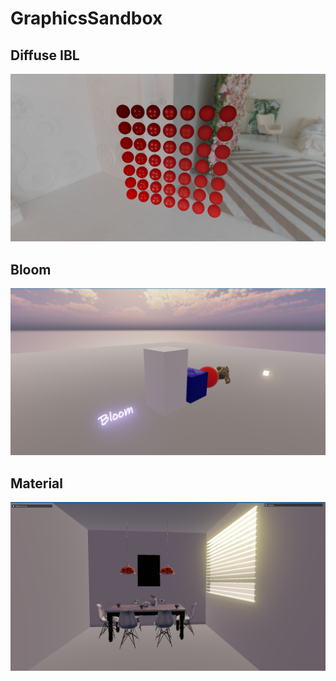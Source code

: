 # GraphicsSandbox

## Diffuse IBL
![Diffuse IBL](Images/diffuse_ibl.png)

## Bloom
![Bloom](Images/bloom.png)

## Material
![Material](Images/material.png)
